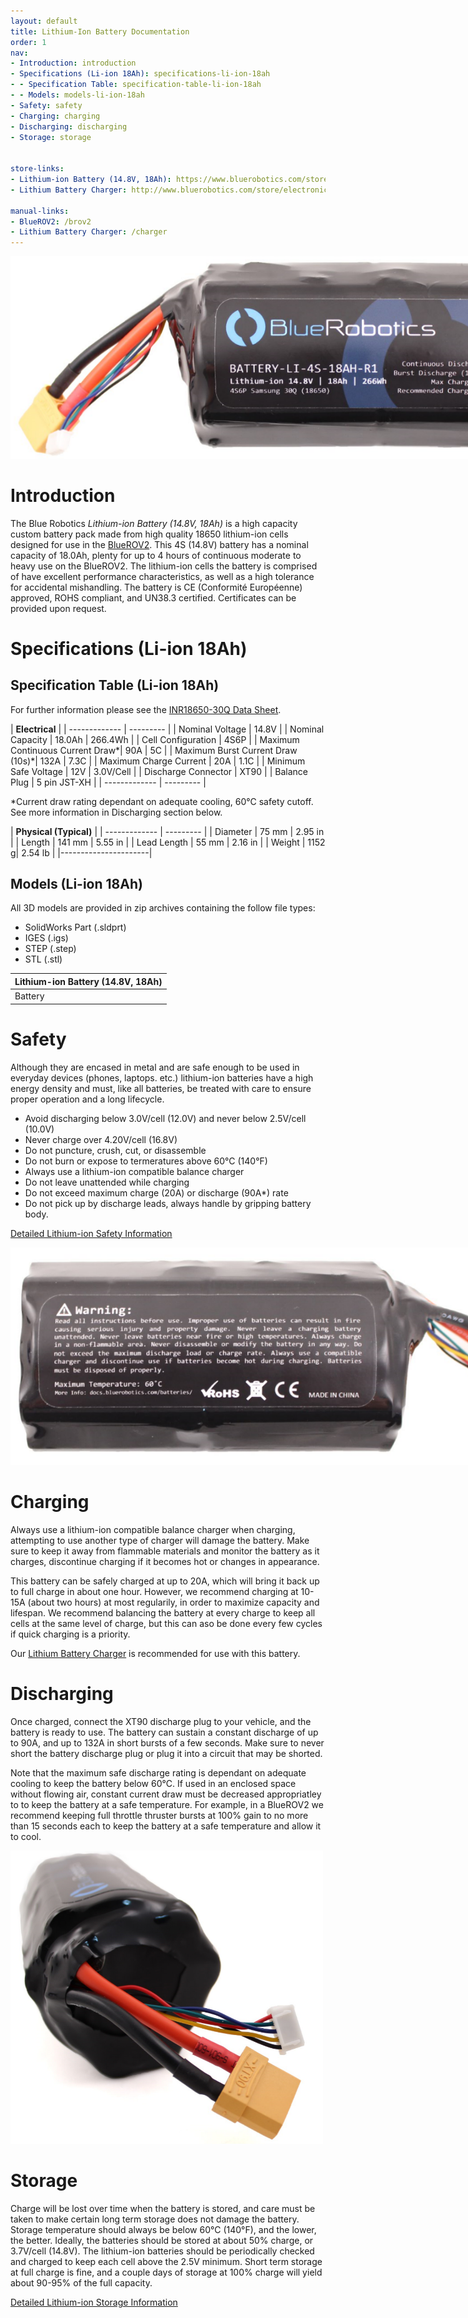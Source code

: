 ```yaml
---
layout: default
title: Lithium-Ion Battery Documentation
order: 1
nav:
- Introduction: introduction
- Specifications (Li-ion 18Ah): specifications-li-ion-18ah
- - Specification Table: specification-table-li-ion-18ah
- - Models: models-li-ion-18ah
- Safety: safety
- Charging: charging
- Discharging: discharging
- Storage: storage


store-links:
- Lithium-ion Battery (14.8V, 18Ah): https://www.bluerobotics.com/store/electronics/batteries/battery-li-4s-18ah-r1/
- Lithium Battery Charger: http://www.bluerobotics.com/store/electronics/batteries/lithium-battery-charger/

manual-links:
- BlueROV2: /brov2
- Lithium Battery Charger: /charger
---
```


<img src="/batteries/cad/BL4-1-crop.PNG" class="img-responsive" style="max-width:900px"  />

# Introduction

The Blue Robotics <em>Lithium-ion Battery (14.8V, 18Ah)</em> is a high capacity custom battery pack made from high quality 18650 lithium-ion cells designed for use in the [BlueROV2](https://www.bluerobotics.com/store/rov/bluerov2/). This 4S (14.8V) battery has a nominal capacity of 18.0Ah, plenty for up to 4 hours of continuous moderate to heavy use on the BlueROV2. The lithium-ion cells the battery is comprised of have excellent performance characteristics, as well as a high tolerance for accidental mishandling. The battery is CE (Conformité Européenne) approved, ROHS compliant, and UN38.3 certified. Certificates can be provided upon request.

# Specifications (Li-ion 18Ah)

## Specification Table (Li-ion 18Ah)

For further information please see the [INR18650-30Q Data Sheet](https://eu.nkon.nl/sk/k/30q.pdf).

|      **Electrical**       |
| ------------- | --------- |
| Nominal Voltage | 14.8V |
| Nominal Capacity | 18.0Ah | 266.4Wh |
| Cell Configuration | 4S6P |
| Maximum Continuous Current Draw*| 90A | 5C |
| Maximum Burst Current Draw (10s)*| 132A | 7.3C |
| Maximum Charge Current | 20A | 1.1C |
| Minimum Safe Voltage | 12V | 3.0V/Cell |
| Discharge Connector | XT90 |
| Balance Plug | 5 pin JST-XH |
| ------------- | --------- |

*Current draw rating dependant on adequate cooling, 60°C safety cutoff. See more information in Discharging section below.

|  **Physical (Typical)**  |
| ------------- | --------- |
| Diameter | 75 mm | 2.95 in |
| Length | 141 mm | 5.55 in |
| Lead Length | 55 mm | 2.16 in |
| Weight | 1152 g| 2.54 lb |
|----------------------|

## Models (Li-ion 18Ah)

All 3D models are provided in zip archives containing the follow file types:

- SolidWorks Part (.sldprt)
- IGES (.igs) 
- STEP (.step)
- STL (.stl)

|		**Lithium-ion Battery (14.8V, 18Ah)**																						|
| --------------------------------------------------------------------------------------------- |
| Battery | [BATTERY-LI-4S-18AH-R1.zip](cad/BATTERY-LI-4S-18AH-R1.zip) |

# Safety

Although they are encased in metal and are safe enough to be used in everyday devices (phones, laptops. etc.) lithium-ion batteries have a high energy density and must, like all batteries, be treated with care to ensure proper operation and a long lifecycle.

* Avoid discharging below 3.0V/cell (12.0V) and never below 2.5V/cell (10.0V)
* Never charge over 4.20V/cell (16.8V)
* Do not puncture, crush, cut, or disassemble
* Do not burn or expose to termeratures above 60°C (140°F)
* Always use a lithium-ion compatible balance charger
* Do not leave unattended while charging
* Do not exceed maximum charge (20A) or discharge (90A*) rate
* Do not pick up by discharge leads, always handle by gripping battery body.

[Detailed Lithium-ion Safety Information](https://batterybro.com/pages/18650-battery-safety)

<img src="/batteries/cad/BL4-2-crop.PNG" class="img-responsive" style="max-width:900px"  />

# Charging

Always use a lithium-ion compatible balance charger when charging, attempting to use another type of charger will damage the battery. Make sure to keep it away from flammable materials and monitor the battery as it charges, discontinue charging if it becomes hot or changes in appearance.

This battery can be safely charged at up to 20A, which will bring it back up to full charge in about one hour. However, we recommend charging at 10-15A (about two hours) at most regularily, in order to maximize capacity and lifespan. We recommend balancing the battery at every charge to keep all cells at the same level of charge, but this can aso be done every few cycles if quick charging is a priority.

Our [Lithium Battery Charger](http://www.bluerobotics.com/store/electronics/batteries/lithium-battery-charger/) is recommended for use with this battery. 

# Discharging

Once charged, connect the XT90 discharge plug to your vehicle, and the battery is ready to use. The battery can sustain a constant discharge of up to 90A, and up to 132A in short bursts of a few seconds. Make sure to never short the battery discharge plug or plug it into a circuit that may be shorted.

Note that the maximum safe discharge rating is dependant on adequate cooling to keep the battery below 60°C. If used in an enclosed space without flowing air, constant current draw must be decreased appropriatley to to keep the battery at a  safe temperature. For example, in a BlueROV2 we recommend keeping full throttle thruster bursts at 100% gain to no more than 15 seconds each to keep the battery at a safe temperature and allow it to cool.

<img src="/batteries/cad/BL4-3-crop.PNG" class="img-responsive" style="max-width:500px"  />

# Storage

Charge will be lost over time when the battery is stored, and care must be taken to make certain long term storage does not damage the battery. Storage temperature should always be below 60°C (140°F), and the lower, the better. Ideally, the batteries should be stored at about 50% charge, or 3.7V/cell (14.8V). The lithium-ion batteries should be periodically checked and charged to keep each cell above the 2.5V minimum. Short term storage at full charge is fine, and a couple days of storage at 100% charge will yield about 90-95% of the full capacity.

[Detailed Lithium-ion Storage Information](https://batterybro.com/blogs/18650-wholesale-battery-reviews/77975750-how-to-store-18650-batteries-safely)





